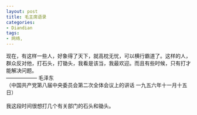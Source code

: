 ```yaml
---
layout: post
title: 毛主席语录
categories:
- Diandian
tags:
- 网络, 
---
```

现在，有这样一些人，好象得了天下，就高枕无忧，可以横行霸道了。这样的人，群众反对他，打石头，打锄头，我看是该当，我最欢迎。而且有些时候，只有打才能解决问题。
<br />—————— 毛泽东
<br />（中国共产党第八届中央委员会第二次全体会议上的讲话 一九五六年十一月十五日）
<br />
<br />我这段时间很想打几个有关部门的石头和锄头。
<br />